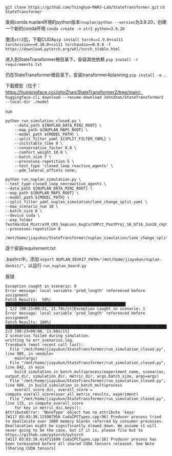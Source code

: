 `git clone https://github.com/Tsinghua-MARS-Lab/StateTransformer.git` 
`cd StateTransformer`

查阅conda nuplan环境的python版本`(nuplan)python --version`为3.9.20，创建一个新的conda环境 `conda create -n str2 python=3.9.20`

激活`str2`后，下载CUDA`pip install torch==1.9.0+cu111 torchvision==0.10.0+cu111 torchaudio==0.9.0 -f https://download.pytorch.org/whl/torch_stable.html`

进入到StateTransformer根目录下，安装其他依赖 `pip install -r requirements.txt`

仍在StateTransformer根目录下，安装transformer4planning `pip install -e .`

下载模型（位于：https://huggingface.co/JohnZhan/StateTransformer2/tree/main） `huggingface-cli download --resume-download JohnZhan/StateTransformer2 --local-dir ./model`

run

```
python run_simulation_closed.py \
    --data_path ${NUPLAN_DATA_MINI_ROOT} \
    --map_path ${NUPLAN_MAPS_ROOT} \
    --model_path ${MODEL_PATH} \
    --split_filter_yaml ${SPLIT_FILTER_YAML} \
    --initstable_time 8 \
    --conservative_factor 0.8 \
    --comfort_weight 10.0 \
    --batch_size 7 \
    --processes-repetition 5 \
	--test_type 'closed_loop_reactive_agents' \
    --pdm_lateral_offsets none;
```

```
python run_nuplan_simulation.py \
--test_type closed_loop_nonreactive_agents \
--data_path ${NUPLAN_DATA_MINI_ROOT} \
--map_path ${NUPLAN_MAPS_ROOT} \
--model_path ${MODEL_PATH} \
--split_filter_yaml nuplan_simulation/lane_change_split.yaml \
--max_scenario_num 10 \
--batch_size 8 \
--device cuda \
--exp_folder TestHard14_MixtralM_CKS_SepLoss_AugCur50Pct_PastProj_S6_bf16_Jun28_ckpt150k\
--processes-repetition 8
```

```
/mnt/home/jiayukun/StateTransformer/nuplan_simulation/lane_change_split.yaml
```



逐个安装requirement.txt

.bashrc中，添加 `export NUPLAN_DEVKIT_PATH="/mnt/home/jiayukun/nuplan-devkit/"`，以运行 `run_nuplan_board.py`

报错

```
Exception caught in scenario: 0                                                                                                                            
Error message: local variable 'pred_length' referenced before assignment
Fetch Results:  50%|████████████████████████████████████████████████████▌                                                    | 1/2 [00:21<00:21, 21.74s/it]Exception caught in scenario: 1
Error message: local variable 'pred_length' referenced before assignment
Fetch Results: 100%|█████████████████████████████████████████████████████████████████████████████████████████████████████████| 2/2 [00:23<00:00, 11.68s/it]
2 scenarios failed during simulation.
writting to err_scenarios.log.
Traceback (most recent call last):
  File "/mnt/home/jiayukun/StateTransformer/run_simulation_closed.py", line 905, in <module>
    main(args)
  File "/mnt/home/jiayukun/StateTransformer/run_simulation_closed.py", line 842, in main
    build_simulation_in_batch_multiprocess(experiment_name, scenarios, output_dir, simulation_dir, metric_dir, args.batch_size, args=args)
  File "/mnt/home/jiayukun/StateTransformer/run_simulation_closed.py", line 608, in build_simulation_in_batch_multiprocess
    overall_score_dic, overall_score = compute_overall_score(over_all_metric_results, experiment)
  File "/mnt/home/jiayukun/StateTransformer/run_simulation_closed.py", line 115, in compute_overall_score
    for key in metric_dic.keys():
AttributeError: 'NoneType' object has no attribute 'keys'
[W117 03:03:38.115987956 CudaIPCTypes.cpp:96] Producer process tried to deallocate over 1000 memory blocks referred by consumer processes. Deallocation might be significantly slowed down. We assume it will never going to be the case, but if it is, please file but to https://github.com/pytorch/pytorch
[W117 03:03:38.414711699 CudaIPCTypes.cpp:16] Producer process has been terminated before all shared CUDA tensors released. See Note [Sharing CUDA tensors]
```

